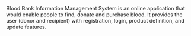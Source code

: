 Blood Bank Information Management System is an online application that would enable people to find, donate and purchase blood. It provides the user (donor and recipient) with registration, login, product definition, and update features.
